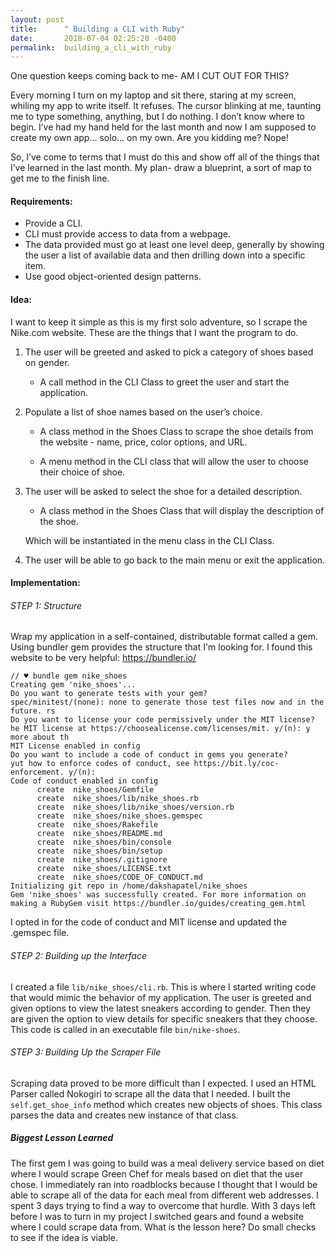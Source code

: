 ```yaml
---
layout: post
title:      " Building a CLI with Ruby"
date:       2018-07-04 02:25:20 -0400
permalink:  building_a_cli_with_ruby
---
```



One question keeps coming back to me- AM I CUT OUT FOR THIS?

Every morning I turn on my laptop and sit there, staring at my screen, whiling my app to write itself. It refuses. The cursor blinking at me, taunting me to type something, anything, but I do nothing. I don’t know where to begin. I’ve had my hand held for the last month and now I am supposed to create my own app... solo... on my own. Are you kidding me? Nope!

So, I’ve come to terms that I must do this and show off all of the things that I’ve learned in the last month. My plan- draw a blueprint, a sort of map to get me to the finish line. 

#### Requirements:

* Provide a CLI.
* CLI must provide access to data from a webpage.
* The data provided must go at least one level deep, generally by showing the user a list of available data and then drilling down into a specific item.
* Use good object-oriented design patterns.

#### Idea:

I want to keep it simple as this is my first solo adventure, so I scrape the Nike.com website. These are the things that I want the program to do. 

1. The user will be greeted and asked to pick a category of shoes based on gender.

    - A call method in the CLI Class to greet the user and start the application.
		 
2. Populate a list of shoe names based on the user’s choice. 

    - A class method in the Shoes Class to scrape the shoe details from the website - name, price, color options, and URL. 
    
   - A menu method in the CLI class that will allow the user to choose their choice of shoe. 
		
3. The user will be asked to select the shoe for a detailed description.

    - A class method in the Shoes Class that will display the description of the shoe. 
		 
    Which will be instantiated in the menu class in the CLI Class. 
    
4. The user will be able to go back to the main menu or exit the application.

#### Implementation:

###### STEP 1: Structure

Wrap my application in a self-contained, distributable format called a gem. Using bundler gem provides the structure that I'm looking for.  I found this website to be very helpful: https://bundler.io/ 

```
// ♥ bundle gem nike_shoes
Creating gem 'nike_shoes'...
Do you want to generate tests with your gem?
spec/minitest/(none): none to generate those test files now and in the future. rs
Do you want to license your code permissively under the MIT license?
he MIT license at https://choosealicense.com/licenses/mit. y/(n): y more about th
MIT License enabled in config
Do you want to include a code of conduct in gems you generate?
yut how to enforce codes of conduct, see https://bit.ly/coc-enforcement. y/(n):
Code of conduct enabled in config
      create  nike_shoes/Gemfile
      create  nike_shoes/lib/nike_shoes.rb
      create  nike_shoes/lib/nike_shoes/version.rb
      create  nike_shoes/nike_shoes.gemspec
      create  nike_shoes/Rakefile
      create  nike_shoes/README.md
      create  nike_shoes/bin/console
      create  nike_shoes/bin/setup
      create  nike_shoes/.gitignore
      create  nike_shoes/LICENSE.txt
      create  nike_shoes/CODE_OF_CONDUCT.md
Initializing git repo in /home/dakshapatel/nike_shoes
Gem 'nike_shoes' was successfully created. For more information on making a RubyGem visit https://bundler.io/guides/creating_gem.html
```



I opted in for the code of conduct and MIT license and updated the .gemspec file.  


###### STEP 2: Building up the Interface

I created a file `lib/nike_shoes/cli.rb`. This is where I started  writing code that would mimic the behavior of my application. The user is greeted and given options to view the latest sneakers according to gender. Then they are given the option to view details for specific sneakers that they choose. This code is called in an executable file `bin/nike-shoes`. 

###### STEP 3: Building Up the Scraper File

Scraping data proved to be more difficult than I expected.  I used an HTML Parser called Nokogiri to scrape all the data that I needed. I built the `self.get_shoe_info` method which creates new objects of shoes. This class parses the data and creates new instance of that class.

 
 ##### Biggest Lesson Learned
 
The first gem I was going to build was a meal delivery service based on diet where I would scrape Green Chef for meals based on diet that the user chose. I immediately ran into roadblocks because I thought that I would be able to scrape all of the data for each meal from different web addresses. I spent 3 days trying to find a way to overcome that hurdle. With 3 days left before I was to turn in my project I switched gears and found a website where I could scrape data from. What is the lesson here? Do small checks to see if the idea is viable. 

